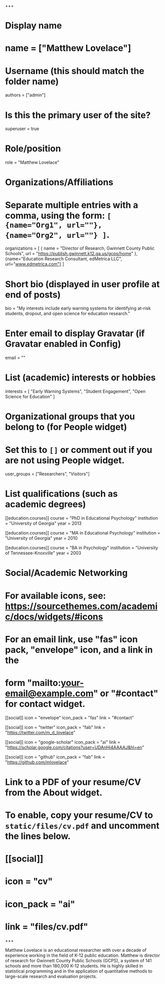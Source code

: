 +++
# Display name
# name = ["Matthew Lovelace"]

# Username (this should match the folder name)
authors = ["admin"]

# Is this the primary user of the site?
superuser = true

# Role/position
role = "Matthew Lovelace"

# Organizations/Affiliations
#   Separate multiple entries with a comma, using the form: `[ {name="Org1", url=""}, {name="Org2", url=""} ]`.
organizations = [ { name = "Director of Research, Gwinnett County Public Schools", url = "https://publish.gwinnett.k12.ga.us/gcps/home" }, {name="Education Research Consultant, edMetrica LLC", url="www.edmetrica.com"} ]

# Short bio (displayed in user profile at end of posts)
bio = "My interests include early warning systems for identifying at-risk students, dropout, and open science for education research."

# Enter email to display Gravatar (if Gravatar enabled in Config)
email = ""

# List (academic) interests or hobbies
interests = [
  "Early Warning Systems",
  "Student Engagement",
  "Open Science for Education"
]

# Organizational groups that you belong to (for People widget)
#   Set this to `[]` or comment out if you are not using People widget.
user_groups = ["Researchers", "Visitors"]

# List qualifications (such as academic degrees)
[[education.courses]]
  course = "PhD in Educational Psychology"
  institution = "University of Georgia"
  year = 2013

[[education.courses]]
  course = "MA in Educational Psychology"
  institution = "University of Georgia"
  year = 2010

[[education.courses]]
  course = "BA in Psychology"
  institution = "University of Tennessee-Knoxville"
  year = 2003

# Social/Academic Networking
# For available icons, see: https://sourcethemes.com/academic/docs/widgets/#icons
#   For an email link, use "fas" icon pack, "envelope" icon, and a link in the
#   form "mailto:your-email@example.com" or "#contact" for contact widget.

[[social]]
  icon = "envelope"
  icon_pack = "fas"
  link = "#contact"

[[social]]
  icon = "twitter"
  icon_pack = "fab"
  link = "https://twitter.com/m_d_lovelace"

[[social]]
  icon = "google-scholar"
  icon_pack = "ai"
  link = "https://scholar.google.com/citations?user=UDAnHi4AAAAJ&hl=en"

[[social]]
  icon = "github"
  icon_pack = "fab"
  link = "https://github.com/mlovelace"

# Link to a PDF of your resume/CV from the About widget.
# To enable, copy your resume/CV to `static/files/cv.pdf` and uncomment the lines below.
# [[social]]
#   icon = "cv"
#   icon_pack = "ai"
#   link = "files/cv.pdf"

+++

Matthew Lovelace is an educational researcher with over a decade of experience working in the field of K-12 public education. Matthew is director of research for Gwinnett County Public Schools (GCPS), a system of 141 schools and more than 180,000 K-12 students. He is highly skilled in statistical programming and in the application of quantitative methods to large-scale research and evaluation projects.
